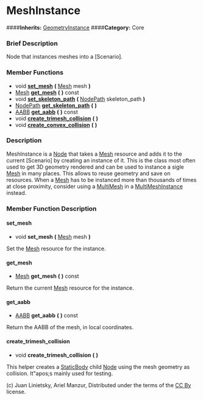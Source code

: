 #  MeshInstance  
####**Inherits:** [GeometryInstance](class_geometryinstance)
####**Category:** Core

###  Brief Description  
Node that instances meshes into a [Scenario].

###  Member Functions 
  * void  **[set&#95;mesh](#set_mesh)**  **(** [Mesh](class_mesh) mesh  **)**
  * [Mesh](class_mesh)  **[get&#95;mesh](#get_mesh)**  **(** **)** const
  * void  **[set&#95;skeleton&#95;path](#set_skeleton_path)**  **(** [NodePath](class_nodepath) skeleton_path  **)**
  * [NodePath](class_nodepath)  **[get&#95;skeleton&#95;path](#get_skeleton_path)**  **(** **)**
  * [AABB](class_aabb)  **[get&#95;aabb](#get_aabb)**  **(** **)** const
  * void  **[create&#95;trimesh&#95;collision](#create_trimesh_collision)**  **(** **)**
  * void  **[create&#95;convex&#95;collision](#create_convex_collision)**  **(** **)**

###  Description  
MeshInstance is a [Node](class_node) that takes a [Mesh](class_mesh) resource and adds it to the current [Scenario] by creating an instance of it. This is the class most often used to get 3D geometry rendered and can be used to instance a sigle [Mesh](class_mesh) in many places. This allows to reuse geometry and save on resources. When a [Mesh](class_mesh) has to be instanced more than thousands of times at close proximity, consider using a [MultiMesh](class_multimesh) in a [MultiMeshInstance](class_multimeshinstance) instead.

###  Member Function Description  

#### <a name="set_mesh">set_mesh</a>
  * void  **set&#95;mesh**  **(** [Mesh](class_mesh) mesh  **)**

Set the [Mesh](class_mesh) resource for the instance.

#### <a name="get_mesh">get_mesh</a>
  * [Mesh](class_mesh)  **get&#95;mesh**  **(** **)** const

Return the current [Mesh](class_mesh) resource for the instance.

#### <a name="get_aabb">get_aabb</a>
  * [AABB](class_aabb)  **get&#95;aabb**  **(** **)** const

Return the AABB of the mesh, in local coordinates.

#### <a name="create_trimesh_collision">create_trimesh_collision</a>
  * void  **create&#95;trimesh&#95;collision**  **(** **)**

This helper creates a [StaticBody](class_staticbody) child [Node](class_node) using the mesh geometry as collision. It"apos;s mainly used for testing.


(c) Juan Linietsky, Ariel Manzur, Distributed under the terms of the [CC By](https://creativecommons.org/licenses/by/3.0/legalcode) license.
